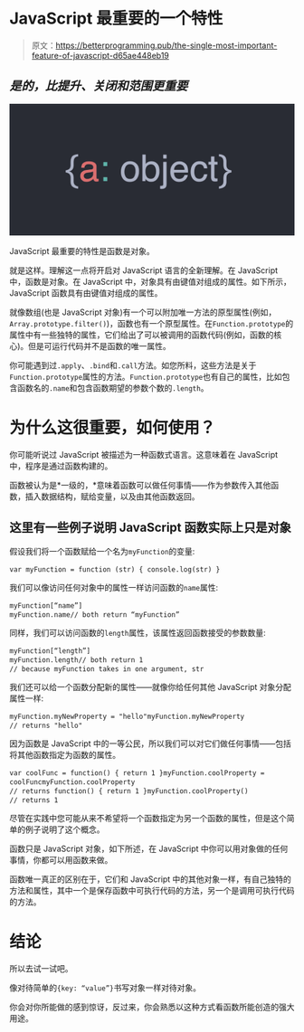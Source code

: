 # JavaScript 最重要的一个特性

> 原文：<https://betterprogramming.pub/the-single-most-important-feature-of-javascript-d65ae448eb19>

## *是的，比提升、关闭和范围更重要*

![](img/ad948ee0a038d0ccb2b81dab3e1a74be.png)

JavaScript 最重要的特性是函数是对象。

就是这样。理解这一点将开启对 JavaScript 语言的全新理解。在 JavaScript 中，函数是对象。在 JavaScript 中，对象具有由键值对组成的属性。如下所示，JavaScript 函数具有由键值对组成的属性。

就像数组(也是 JavaScript 对象)有一个可以附加唯一方法的原型属性(例如，`Array.prototype.filter()`)，函数也有一个原型属性。在`Function.prototype`的属性中有一些独特的属性，它们给出了可以被调用的函数代码(例如，函数的核心)。但是可运行代码并不是函数的唯一属性。

你可能遇到过`.apply`、`.bind`和`.call`方法。如您所料，这些方法是关于`Function.prototype`属性的方法。`Function.prototype`也有自己的属性，比如包含函数名的`.name`和包含函数期望的参数个数的`.length`。

# 为什么这很重要，如何使用？

你可能听说过 JavaScript 被描述为一种函数式语言。这意味着在 JavaScript 中，程序是通过函数构建的。

函数被认为是*一级的，*意味着函数可以做任何事情——作为参数传入其他函数，插入数据结构，赋给变量，以及由其他函数返回。

## 这里有一些例子说明 JavaScript 函数实际上只是对象

假设我们将一个函数赋给一个名为`myFunction`的变量:

```
var myFunction = function (str) { console.log(str) }
```

我们可以像访问任何对象中的属性一样访问函数的`name`属性:

```
myFunction[“name”]
myFunction.name// both return “myFunction”
```

同样，我们可以访问函数的`length`属性，该属性返回函数接受的参数数量:

```
myFunction[“length”]
myFunction.length// both return 1
// because myFunction takes in one argument, str
```

我们还可以给一个函数分配新的属性——就像你给任何其他 JavaScript 对象分配属性一样:

```
myFunction.myNewProperty = "hello"myFunction.myNewProperty
// returns "hello"
```

因为函数是 JavaScript 中的一等公民，所以我们可以对它们做任何事情——包括将其他函数指定为函数的属性。

```
var coolFunc = function() { return 1 }myFunction.coolProperty = coolFuncmyFunction.coolProperty
// returns function() { return 1 }myFunction.coolProperty()
// returns 1
```

尽管在实践中您可能从来不希望将一个函数指定为另一个函数的属性，但是这个简单的例子说明了这个概念。

函数只是 JavaScript 对象，如下所述，在 JavaScript 中你可以用对象做的任何事情，你都可以用函数来做。

函数唯一真正的区别在于，它们和 JavaScript 中的其他对象一样，有自己独特的方法和属性，其中一个是保存函数中可执行代码的方法，另一个是调用可执行代码的方法。

# 结论

所以去试一试吧。

像对待简单的`{key: “value”}`书写对象一样对待对象。

你会对你所能做的感到惊讶，反过来，你会熟悉以这种方式看函数所能创造的强大用途。